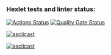 ### Hexlet tests and linter status:

[![Actions Status](https://github.com/matyukovaar/frontend-project-44/actions/workflows/hexlet-check.yml/badge.svg)](https://github.com/matyukovaar/frontend-project-44/actions)
[![Quality Gate Status](https://sonarcloud.io/api/project_badges/measure?project=matyukovaar_frontend-project-44&metric=alert_status)](https://sonarcloud.io/summary/new_code?id=matyukovaar_frontend-project-44)

[![asciicast](https://asciinema.org/a/QQEE0ApPU5D976542T8Yocv53.svg)](https://asciinema.org/a/QQEE0ApPU5D976542T8Yocv53)

[![asciicast](https://asciinema.org/a/ys8p6i2lzWzOLk1HWzwSf8jto.svg)](https://asciinema.org/a/ys8p6i2lzWzOLk1HWzwSf8jto)
